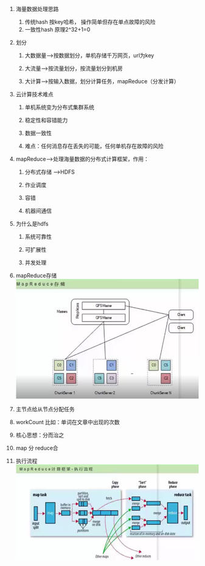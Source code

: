 1. 海量数据处理思路
   1. 传统hash 按key哈希， 操作简单但存在单点故障的风险
   2. 一致性hash 原理2^32+1=0
2. 划分

   1. 大数据量--&gt;按数据划分，单机存储千万网页，url为key

   2. 大流量--&gt;按流量划分，按流量划分到机房

   3. 大计算--&gt;按输入数据，划分计算任务，mapReduce（分发计算）

3. 云计算技术难点

   1. 单机系统变为分布式集群系统

   2. 稳定性和容错能力

   3. 数据一致性

   4. 难点：任何消息存在丢失的可能，任何单机存在故障的风险

4. mapReduce--&gt;处理海量数据的分布式计算框架，作用：

   1. 分布式存储 --&gt;HDFS

   2. 作业调度

   3. 容错

   4. 机器间通信

5. 为什么是hdfs

   1. 系统可靠性

   2. 可扩展性

   3. 并发处理

6. mapReduce存储![](/assets/mapReduce存储.png)

7. 主节点给从节点分配任务

8. workCount 比如：单词在文章中出现的次数

9. 核心思想：分而治之

10. map 分 reduce合

11. 执行流程![](/assets/mapReduce执行流程.png)



